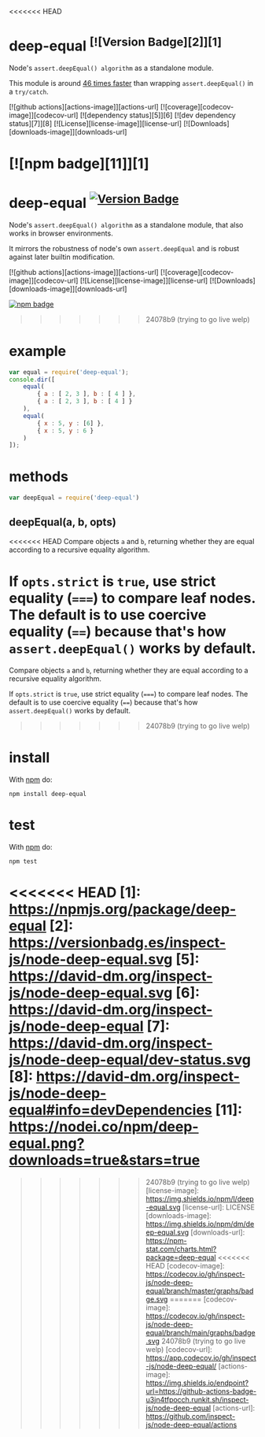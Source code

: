 <<<<<<< HEAD
# deep-equal <sup>[![Version Badge][2]][1]</sup>

Node's `assert.deepEqual() algorithm` as a standalone module.

This module is around [46 times faster](https://gist.github.com/substack/2790507#gistcomment-3099862) than wrapping `assert.deepEqual()` in a `try/catch`.

[![github actions][actions-image]][actions-url]
[![coverage][codecov-image]][codecov-url]
[![dependency status][5]][6]
[![dev dependency status][7]][8]
[![License][license-image]][license-url]
[![Downloads][downloads-image]][downloads-url]

[![npm badge][11]][1]
=======
# deep-equal <sup>[![Version Badge][npm-version-svg]][package-url]</sup>

Node's `assert.deepEqual() algorithm` as a standalone module, that also works in browser environments.

It mirrors the robustness of node's own `assert.deepEqual` and is robust against later builtin modification.

[![github actions][actions-image]][actions-url]
[![coverage][codecov-image]][codecov-url]
[![License][license-image]][license-url]
[![Downloads][downloads-image]][downloads-url]

[![npm badge][npm-badge-png]][package-url]
>>>>>>> 24078b9 (trying to go live welp)

# example

``` js
var equal = require('deep-equal');
console.dir([
    equal(
        { a : [ 2, 3 ], b : [ 4 ] },
        { a : [ 2, 3 ], b : [ 4 ] }
    ),
    equal(
        { x : 5, y : [6] },
        { x : 5, y : 6 }
    )
]);
```

# methods

``` js
var deepEqual = require('deep-equal')
```

## deepEqual(a, b, opts)

<<<<<<< HEAD
Compare objects `a` and `b`, returning whether they are equal according to a
recursive equality algorithm.

If `opts.strict` is `true`, use strict equality (`===`) to compare leaf nodes.
The default is to use coercive equality (`==`) because that's how
`assert.deepEqual()` works by default.
=======
Compare objects `a` and `b`, returning whether they are equal according to a recursive equality algorithm.

If `opts.strict` is `true`, use strict equality (`===`) to compare leaf nodes.
The default is to use coercive equality (`==`) because that's how `assert.deepEqual()` works by default.
>>>>>>> 24078b9 (trying to go live welp)

# install

With [npm](https://npmjs.org) do:

```
npm install deep-equal
```

# test

With [npm](https://npmjs.org) do:

```
npm test
```

<<<<<<< HEAD
[1]: https://npmjs.org/package/deep-equal
[2]: https://versionbadg.es/inspect-js/node-deep-equal.svg
[5]: https://david-dm.org/inspect-js/node-deep-equal.svg
[6]: https://david-dm.org/inspect-js/node-deep-equal
[7]: https://david-dm.org/inspect-js/node-deep-equal/dev-status.svg
[8]: https://david-dm.org/inspect-js/node-deep-equal#info=devDependencies
[11]: https://nodei.co/npm/deep-equal.png?downloads=true&stars=true
=======
[package-url]: https://npmjs.org/package/deep-equal
[npm-version-svg]: https://versionbadg.es/inspect-js/deep-equal.svg
[deps-svg]: https://david-dm.org/inspect-js/node-deep-equal.svg
[deps-url]: https://david-dm.org/inspect-js/node-deep-equal
[dev-deps-svg]: https://david-dm.org/inspect-js/node-deep-equal/dev-status.svg
[dev-deps-url]: https://david-dm.org/inspect-js/node-deep-equal#info=devDependencies
[npm-badge-png]: https://nodei.co/npm/deep-equal.png?downloads=true&stars=true
>>>>>>> 24078b9 (trying to go live welp)
[license-image]: https://img.shields.io/npm/l/deep-equal.svg
[license-url]: LICENSE
[downloads-image]: https://img.shields.io/npm/dm/deep-equal.svg
[downloads-url]: https://npm-stat.com/charts.html?package=deep-equal
<<<<<<< HEAD
[codecov-image]: https://codecov.io/gh/inspect-js/node-deep-equal/branch/master/graphs/badge.svg
=======
[codecov-image]: https://codecov.io/gh/inspect-js/node-deep-equal/branch/main/graphs/badge.svg
>>>>>>> 24078b9 (trying to go live welp)
[codecov-url]: https://app.codecov.io/gh/inspect-js/node-deep-equal/
[actions-image]: https://img.shields.io/endpoint?url=https://github-actions-badge-u3jn4tfpocch.runkit.sh/inspect-js/node-deep-equal
[actions-url]: https://github.com/inspect-js/node-deep-equal/actions
